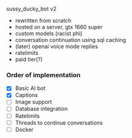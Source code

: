 sussy_ducky_bot v2

- rewritten from scratch
- hosted on a server, gtx 1660 super
- custom models (racist phi)
- conversation continuation using sql caching
- (later) openai voice mode replies
- ratelimits
- paid tier(?)

### Order of implementation
- [x] Basic AI bot
- [x] Captions
- [ ] Image support
- [ ] Database integration
- [ ] Ratelimits
- [ ] Threads to continue conversations
- [ ] Docker